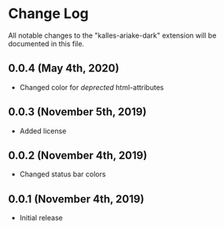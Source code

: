 # Change Log

All notable changes to the "kalles-ariake-dark" extension will be documented in this file.

## 0.0.4 (May 4th, 2020)

- Changed color for _deprected_ html-attributes

## 0.0.3 (November 5th, 2019)

- Added license

## 0.0.2 (November 4th, 2019)

- Changed status bar colors

## 0.0.1 (November 4th, 2019)

- Initial release
